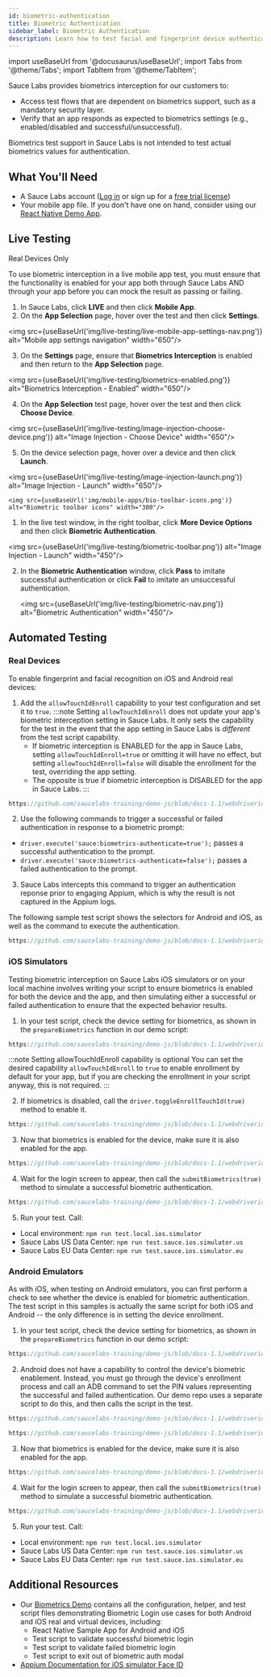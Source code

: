 ```yaml
---
id: biometric-authentication
title: Biometric Authentication
sidebar_label: Biometric Authentication
description: Learn how to test facial and fingerprint device authentication.
---
```


import useBaseUrl from '@docusaurus/useBaseUrl';
import Tabs from '@theme/Tabs';
import TabItem from '@theme/TabItem';

Sauce Labs provides biometrics interception for our customers to:

* Access test flows that are dependent on biometrics support, such as a mandatory security layer.
* Verify that an app responds as expected to biometrics settings (e.g., enabled/disabled and successful/unsuccessful).

Biometrics test support in Sauce Labs is not intended to test actual biometrics values for authentication.


## What You'll Need
* A Sauce Labs account ([Log in](https://accounts.saucelabs.com/am/XUI/#login/) or sign up for a [free trial license](https://saucelabs.com/sign-up))
* Your mobile app file. If you don't have one on hand, consider using our [React Native Demo App](https://github.com/saucelabs/my-demo-app-rn/releases).


## Live Testing

<p><span className="sauceDBlue">Real Devices Only</span></p>

To use biometric interception in a live mobile app test, you must ensure that the functionality is enabled for your app both through Sauce Labs AND through your app before you can mock the result as passing or failing.

1. In Sauce Labs, click **LIVE** and then click **Mobile App**.
2. On the **App Selection** page, hover over the test and then click **Settings**.

  <img src={useBaseUrl('img/live-testing/live-mobile-app-settings-nav.png')} alt="Mobile app settings navigation" width="650"/>

3. On the **Settings** page, ensure that **Biometrics Interception** is enabled and then return to the **App Selection** page.

  <img src={useBaseUrl('img/live-testing/biometrics-enabled.png')} alt="Biometrics Interception - Enabled" width="650"/>

4. On the **App Selection** test page, hover over the test and then click **Choose Device**.

  <img src={useBaseUrl('img/live-testing/image-injection-choose-device.png')} alt="Image Injection - Choose Device" width="650"/>

5. On the device selection page, hover over a device and then click **Launch**.

  <img src={useBaseUrl('img/live-testing/image-injection-launch.png')} alt="Image Injection - Launch" width="650"/>

    <img src={useBaseUrl('img/mobile-apps/bio-toolbar-icons.png')} alt="Biometric toolbar icons" width="300"/>


1. In the live test window, in the right toolbar, click **More Device Options** and then click **Biometric Authentication**.

  <img src={useBaseUrl('img/live-testing/biometric-toolbar.png')} alt="Image Injection - Launch" width="450"/>

2. In the **Biometric Authentication** window, click **Pass** to imitate successful authentication or click **Fail** to imitate an unsuccessful authentication.

    <img src={useBaseUrl('img/live-testing/biometric-nav.png')} alt="Biometric Authentication" width="450"/>


## Automated Testing

### Real Devices

To enable fingerprint and facial recognition on iOS and Android real devices:

1. Add the `allowTouchIdEnroll` capability to your test configuration and set it to `true`.
  :::note
  Setting `allowTouchIdEnroll` does not update your app's biometric interception setting in Sauce Labs. It only sets the capability for the test in the event that the app setting in Sauce Labs is _different_ from the test script capability.
    * If biometric interception is ENABLED for the app in Sauce Labs, setting `allowTouchIdEnroll=true` or omitting it will have no effect, but setting `allowTouchIdEnroll=false` will disable the enrollment for the test, overriding the app setting.
    * The opposite is true if biometric interception is DISABLED for the app in Sauce Labs.
  :::

  ```js reference title="JavaScript iOS Capabilities Example"
  https://github.com/saucelabs-training/demo-js/blob/docs-1.1/webdriverio/appium-app/examples/biometric-login/test/configs/wdio.ios.sauce.rdc.conf.ts#L33
  ```

2. Use the following commands to trigger a successful or failed authentication in response to a biometric prompt:
  * `driver.execute('sauce:biometrics-authenticate=true');` passes a successful authentication to the prompt.
  * `driver.execute('sauce:biometrics-authenticate=false');` passes a failed authentication to the prompt.
3. Sauce Labs intercepts this command to trigger an authentication reponse prior to engaging Appium, which is why the result is not captured in the Appium logs.

The following sample test script shows the selectors for Android and iOS, as well as the command to execute the authentication.

```js reference title="JS-Demo Biometrics Test Sample"
https://github.com/saucelabs-training/demo-js/blob/docs-1.1/webdriverio/appium-app/examples/biometric-login/test/specs/biometrics.rdc.spec.ts#L25-L41
```


### iOS Simulators

Testing biometric interception on Sauce Labs iOS simulators or on your local machine involves writing your script to ensure biometrics is enabled for both the device and the app, and then simulating either a successful or failed authentication to ensure that the expected behavior results.

1. In your test script, check the device setting for biometrics, as shown in the `prepareBiometrics` function in our demo script:

  ```js reference title="WebdriverIO Biometrics Check Sample"
  https://github.com/saucelabs-training/demo-js/blob/docs-1.1/webdriverio/appium-app/examples/biometric-login/test/specs/biometrics.emusim.spec.ts#L10-L31
  ```

  :::note Setting allowTouchIdEnroll capability is optional
  You can set the desired capability `allowTouchIdEnroll` to `true` to enable enrollment by default for your app, but if you are checking the enrollment in your script anyway, this is not required.
  :::

2. If biometrics is disabled, call the `driver.toggleEnrollTouchId(true)` method to enable it.

  ```js reference title="WebdriverIO Toggle Biometrics Sample"
  https://github.com/saucelabs-training/demo-js/blob/docs-1.1/webdriverio/appium-app/examples/biometric-login/test/specs/biometrics.emusim.spec.ts#L33-L41
  ```

3. Now that biometrics is enabled for the device, make sure it is also enabled for the app.

  ```js reference title="WebdriverIO Enable Biometrics in App"
  https://github.com/saucelabs-training/demo-js/blob/docs-1.1/webdriverio/appium-app/examples/biometric-login/test/specs/biometrics.emusim.spec.ts#L48-L49
  ```

4. Wait for the login screen to appear, then call the `submitBiometrics(true)` method to simulate a successful biometric authentication.

  ```js reference title="WebdriverIO Submit Bio Auth Sample"
  https://github.com/saucelabs-training/demo-js/blob/docs-1.1/webdriverio/appium-app/examples/biometric-login/test/specs/biometrics.emusim.spec.ts#L60-L71
  ```

5. Run your test. Call:
  * Local environment: `npm run test.local.ios.simulator`
  * Sauce Labs US Data Center: `npm run test.sauce.ios.simulator.us`
  * Sauce Labs EU Data Center: `npm run test.sauce.ios.simulator.eu`



### Android Emulators

As with iOS, when testing on Android emulators, you can first perform a check to see whether the device is enabled for biometric authentication. The test script in this samples is actually the same script for both iOS and Android -- the only difference is in setting the device enrollment.

1. In your test script, check the device setting for biometrics, as shown in the `prepareBiometrics` function in our demo script:

  ```js reference title="WebdriverIO Biometrics Check Sample"
  https://github.com/saucelabs-training/demo-js/blob/docs-1.1/webdriverio/appium-app/examples/biometric-login/test/specs/biometrics.emusim.spec.ts#L10-L31
  ```
2. Android does not have a capability to control the device's biometric enablement. Instead, you must go through the device's enrollment process and call an ADB command to set the PIN values representing the successful and failed authentication. Our demo repo uses a separate script to do this, and then calls the script in the test.

  ```js reference title'"AndroidSettings Biometric Enrollment Script Sample"
  https://github.com/saucelabs-training/demo-js/blob/docs-1.1/webdriverio/appium-app/examples/biometric-login/test/screen-objects/AndroidSettings.ts#L87-L105
  ```

  ```js reference title="Enable Device Biometrics in Test Sample"
  https://github.com/saucelabs-training/demo-js/blob/docs-1.1/webdriverio/appium-app/examples/biometric-login/test/specs/biometrics.emusim.spec.ts#L42-L46
  ```

3. Now that biometrics is enabled for the device, make sure it is also enabled for the app.

  ```js reference title="WebdriverIO Enable Biometrics in App"
  https://github.com/saucelabs-training/demo-js/blob/docs-1.1/webdriverio/appium-app/examples/biometric-login/test/specs/biometrics.emusim.spec.ts#L48-L49
  ```

4. Wait for the login screen to appear, then call the `submitBiometrics(true)` method to simulate a successful biometric authentication.

  ```js reference title="WebdriverIO Submit Bio Auth Sample"
  https://github.com/saucelabs-training/demo-js/blob/docs-1.1/webdriverio/appium-app/examples/biometric-login/test/specs/biometrics.emusim.spec.ts#L60-L71
  ```

5. Run your test. Call:
  * Local environment: `npm run test.local.ios.simulator`
  * Sauce Labs US Data Center: `npm run test.sauce.ios.simulator.us`
  * Sauce Labs EU Data Center: `npm run test.sauce.ios.simulator.eu`


## Additional Resources
* Our [Biometrics Demo](https://github.com/saucelabs-training/demo-js/tree/docs-1.1/webdriverio/appium-app/examples/biometric-login) contains all the configuration, helper, and test script files demonstrating Biometric Login use cases for both Android and iOS real and virtual devices, including:
    * React Native Sample App for Android and iOS
    * Test script to validate successful biometric login
    * Test script to validate failed biometric login
    * Test script to exit out of biometric auth modal
* [Appium Documentation for iOS simulator Face ID](https://github.com/appium/appium-xcuitest-driver/blob/master/docs/touch-id.md)
